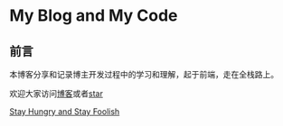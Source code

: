 # My Blog and My Code

## 前言

本博客分享和记录博主开发过程中的学习和理解，起于前端，走在全栈路上。


欢迎大家访问[博客](blog.skiofox.top)或者[star](https://github.com/LoverFancy)


[Stay Hungry and Stay Foolish](https://www.youtube.com/watch?v=Ip0hG7FXVgs)